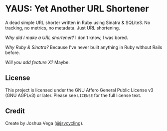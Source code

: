 # YAUS: Yet Another URL Shortener

A dead simple URL shorter written in Ruby using Sinatra & SQLite3. No tracking, no metrics, no metadata. Just URL shortening.

*Why did I make a URL shortener?* I don't know, I was bored.

*Why Ruby & Sinatra?* Because I've never built anything in Ruby without Rails before.

*Will you add feature X?* Maybe.

## License

This project is licensed under the GNU Affero General Public License v3 (GNU AGPLv3) or later. Please see `LICENSE` for the full license text.

## Credit

Create by Joshua Vega ([@jsvcycling](https://github.com/jsvcycling)).
